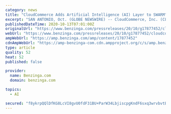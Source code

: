 ```yaml
---
category: news
title: "CloudCommerce Adds Artificial Intelligence (AI) Layer to SWARM"
excerpt: "SAN ANTONIO, Oct. (GLOBE NEWSWIRE) -- CloudCommerce, Inc. (CLWD), a leading provider of digital advertising solutions, today announced that it has entered into"
publishedDateTime: 2020-10-13T07:01:00Z
originalUrl: "https://www.benzinga.com/pressreleases/20/10/g17877452/cloudcommerce-adds-artificial-intelligence-ai-layer-to-swarm"
webUrl: "https://www.benzinga.com/pressreleases/20/10/g17877452/cloudcommerce-adds-artificial-intelligence-ai-layer-to-swarm"
ampWebUrl: "https://amp.benzinga.com/amp/content/17877452"
cdnAmpWebUrl: "https://amp-benzinga-com.cdn.ampproject.org/c/s/amp.benzinga.com/amp/content/17877452"
type: article
quality: 52
heat: 52
published: false

provider:
  name: Benzinga.com
  domain: benzinga.com

topics:
  - AI

secured: "f8ykrpQQlDfKG8LcVI8gvU0fdF31BU+ParW34LbjiscpgKndF6sxq3wrvbvtBqXhAXb42autJYLWgtSuU26IqzZv5u8lHFO16b+3qg9Kn8yEzZzXxgcmeYzEVjnq5Ku+l2Xz06yqj5zj8UEqzvk3zHmrDUAHWl1TRXMb14OLsg6RQDINPEIRTO2n2FgXQtlnc69Tmt8Ka0Uzq8f81KvuoQmK1lcU9QUcWX+HOokhxq+SXuJOmz7LH3ADkPiUIHfy6j0egd/dvxPXZtg41NTr1vKA472p1NwbH/cL2n42R0dL9sun98iZUigQ22alDFd5XIRnKHW3jfeexz/Xf0pYL9aOAm5dhu/rvzkg856lKmo=;vSfiI0W21JS4IXu4h3Py8w=="
---
```


